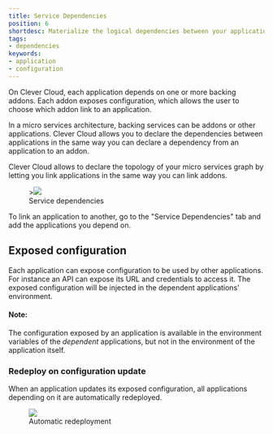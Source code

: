 ```yaml
---
title: Service Dependencies
position: 6
shortdesc: Materialize the logical dependencies between your applications with service dependencies
tags:
- dependencies
keywords:
- application
- configuration
---
```


On Clever Cloud, each application depends on one or more backing addons. Each
addon exposes configuration, which allows the user to choose which addon link
to an application.

In a micro services architecture, backing services can be addons or other
applications. Clever Cloud allows you to declare the dependencies between
applications in the same way you can declare a dependency from an application
to an addon.

Clever Cloud allows to declare the topology of your micro services graph by
letting you link applications in the same way you can link addons.

<figure class="cc-content-img" style="width:355px">
  ><img src="/doc/assets/images/service-dependencies-example.png" data-action="zoom">
  <figcaption>Service dependencies</figcaption>
</figure>

To link an application to another, go to the "Service Dependencies" tab and
add the applications you depend on.

## Exposed configuration

Each application can expose configuration to be used by other applications.
For instance an API can expose its URL and credentials to access it. The
exposed configuration will be injected in the dependent applications'
environment.

<div class="panel panel-warning">
  <div class="panel-heading">
     <h4>Note:</h4>
  </div>
  <div class="panel-body">
    The configuration exposed by an application is available in the
    environment variables of the <i>dependent</i> applications, but not in
    the environment of the application itself.
  </div>
</div>

### Redeploy on configuration update

When an application updates its exposed configuration, all applications
depending on it are automatically redeployed.

<figure class="cc-content-img" style="width:100%">
  <img src="/doc/assets/images/service-dependencies-config-update.png" data-action="zoom">
  <figcaption>Automatic redeployment</figcaption>
</figure>

